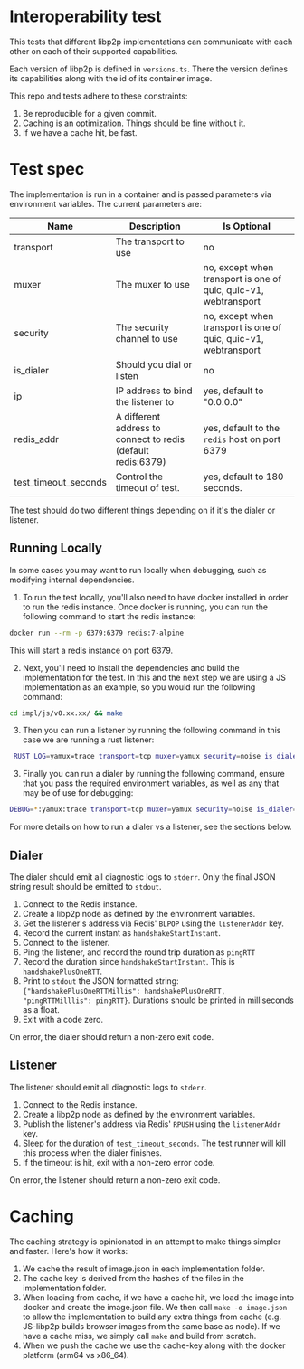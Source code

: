 # Interoperability test

This tests that different libp2p implementations can communicate with each other
on each of their supported capabilities.

Each version of libp2p is defined in `versions.ts`. There the version defines
its capabilities along with the id of its container image.

This repo and tests adhere to these constraints:
1. Be reproducible for a given commit.
2. Caching is an optimization. Things should be fine without it.
3. If we have a cache hit, be fast.

# Test spec

The implementation is run in a container and is passed parameters via
environment variables. The current parameters are:

| Name                 | Description                                                  | Is Optional                                                     |
| -------------------- | ------------------------------------------------------------ | --------------------------------------------------------------- |
| transport            | The transport to use                                         | no                                                              |
| muxer                | The muxer to use                                             | no, except when transport is one of quic, quic-v1, webtransport |
| security             | The security channel to use                                  | no, except when transport is one of quic, quic-v1, webtransport |
| is_dialer            | Should you dial or listen                                    | no                                                              |
| ip                   | IP address to bind the listener to                           | yes, default to "0.0.0.0"                                       |
| redis_addr           | A different address to connect to redis (default redis:6379) | yes, default to the `redis` host on port 6379                   |
| test_timeout_seconds | Control the timeout of test.                                 | yes, default to 180 seconds.                                    |

The test should do two different things depending on if it's the dialer or
listener.

## Running Locally

In some cases you may want to run locally when debugging, such as modifying internal dependencies.

1. To run the test locally, you'll also need to have docker installed in order to run the redis instance. Once docker is running, you can run the following command to start the redis instance:

```bash
docker run --rm -p 6379:6379 redis:7-alpine
```

This will start a redis instance on port 6379.

2. Next, you'll need to install the dependencies and build the implementation for the test.  In this and the next step we are using a JS implementation as an example, so you would run the following command:

```bash
cd impl/js/v0.xx.xx/ && make
```

3. Then you can run a listener by running the following command in this case we are running a rust listener:

```bash
 RUST_LOG=yamux=trace transport=tcp muxer=yamux security=noise is_dialer=false ip="0.0.0.0" redis_addr=localhost:6379  cargo run --package interop-tests
 ```

3. Finally you can run a dialer by running the following command, ensure that you pass the required environment variables, as well as any that may be of use for debugging:

```bash
DEBUG=*:yamux:trace transport=tcp muxer=yamux security=noise is_dialer=true   npm run test -- -t node
```

For more details on how to run a dialer vs a listener, see the sections below.

## Dialer

The dialer should emit all diagnostic logs to `stderr`. Only the final JSON
string result should be emitted to `stdout`.

1. Connect to the Redis instance.
2. Create a libp2p node as defined by the environment variables.
3. Get the listener's address via Redis' `BLPOP` using the `listenerAddr` key.
4. Record the current instant as `handshakeStartInstant`.
5. Connect to the listener.
6. Ping the listener, and record the round trip duration as `pingRTT`
7. Record the duration since `handshakeStartInstant`. This is `handshakePlusOneRTT`.
8. Print to `stdout` the JSON formatted string: `{"handshakePlusOneRTTMillis":
   handshakePlusOneRTT, "pingRTTMilllis": pingRTT}`. Durations should be printed in
   milliseconds as a float.
9.  Exit with a code zero.

On error, the dialer should return a non-zero exit code.

## Listener

The listener should emit all diagnostic logs to `stderr`.

1. Connect to the Redis instance.
2. Create a libp2p node as defined by the environment variables.
3. Publish the listener's address via Redis' `RPUSH` using the `listenerAddr`
   key.
4. Sleep for the duration of `test_timeout_seconds`. The test runner will kill this
   process when the dialer finishes.
5. If the timeout is hit, exit with a non-zero error code.

On error, the listener should return a non-zero exit code.

# Caching

The caching strategy is opinionated in an attempt to make things simpler and
faster. Here's how it works:

1. We cache the result of image.json in each implementation folder.
2. The cache key is derived from the hashes of the files in the implementation folder.
3. When loading from cache, if we have a cache hit, we load the image into
   docker and create the image.json file. We then call `make -o image.json` to
   allow the implementation to build any extra things from cache (e.g. JS-libp2p
   builds browser images from the same base as node). If we have a cache miss,
   we simply call `make` and build from scratch.
4. When we push the cache we use the cache-key along with the docker platform
   (arm64 vs x86_64).
